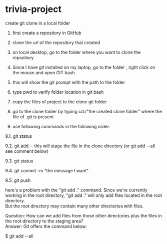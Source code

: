 # trivia-project

create git clone in a local folder

1. first create a repository in GitHub
2. clone the url of the repository that created

3. on local desktop, go to the folder where you want to clone the repsoitory
4. Since I have git installed on my laptop, go to the folder , right click on the mouse and open GIT bash
5. this will show the git prompt with the path to the folder
6. type pwd to verify folder location in git bash

7. copy the files of project to the clone git folder
8. go to the clone folder by typing  cd:/"the created clone folder"  where the file of .git is present
9. use following commands in the following order:

  9.1. git status
  
  9.2. git add. - this will stage the file in the clone directory  (or git add --all see comment below)
  
  9.3. git status
  
  9.4. git commit -m "the message I want" 
  
  9.5. git push
  
  
  
here's a problem with the "git add ." command. 
Since we're currently working in the root directory, "git add ." will only add files located in the root directory.  
But the root directory may contain many other directories with files.  

Question: 
  How can we add files from those other directories plus the files in the root directory to the staging area?  
Answer: 
Git offers the command below: 

$ git add --all 
